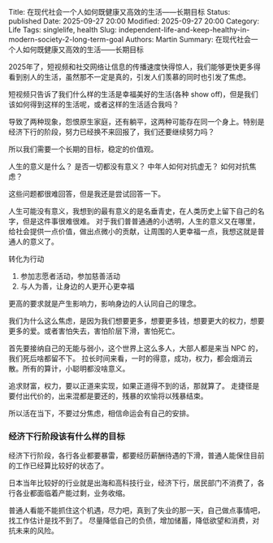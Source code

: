 Title: 在现代社会一个人如何既健康又高效的生活——长期目标
Status: published
Date: 2025-09-27 20:00
Modified: 2025-09-27 20:00
Category: Life
Tags: singlelife, health
Slug: independent-life-and-keep-healthy-in-modern-society-2-long-term-goal
Authors: Martin
Summary: 在现代社会一个人如何既健康又高效的生活——长期目标

2025年了，短视频和社交网络让信息的传播速度快得惊人，我们能够更快更多得看到别人的生活，虽然那不一定是真的，引发人们羡慕的同时也引发了焦虑。

短视频只告诉了我们什么样的生活是幸福美好的生活(各种 show off)，但是我们该如何得到这样的生活呢，或者这样的生活适合我吗？

导致了两种现象，怨恨原生家庭，还有躺平，这两种可能存在同一个身上。特别是经济下行的阶段，努力已经换不来回报了，我们还要继续努力吗？

所以我们需要一个长期的目标，稳定的价值观。

人生的意义是什么？ 是否一切都没有意义？ 中年人如何对抗虚无？ 如何对抗焦虑？

这些问题都很难回答，但是我还是尝试回答一下。

人生可能没有意义，我想到的最有意义的是名垂青史，在人类历史上留下自己的名字，但是这件事很难很难。
对于我们普普通通的小透明，人生的意义又在哪里，给社会提供一点价值，做出点微小的贡献，让周围的人更幸福一点，我想这就是普通人的意义了。

转化为行动

1. 参加志愿者活动，参加慈善活动
2. 与人为善，让身边的人更开心更幸福

更高的要求就是产生影响力，影响身边的人认同自己的理念。

我们为什么这么焦虑，是因为我们想要更多，想要更多钱，想要更大的权力，想要更多的爱。或者害怕失去，害怕阶层下滑，害怕死亡。

首先要接纳自己的无能与弱小，这个世界上这么多人，大部人都是来当 NPC 的，我们死后啥都留不下。
拉长时间来看，一时的得意，成功，权力，都会烟消云散。所有的算计，小聪明都没啥意义。

追求财富，权力，要以正道来实现，如果正道得不到的话，那就算了。
走捷径是要付出代价的，出来混都是要还的，残暴的欢愉将以残暴结束。

所以活在当下，不要过分焦虑，相信命运会有自己的安排。

### 经济下行阶段该有什么样的目标

经济下行阶段，各行各业都要暴雷，都要经历薪酬待遇的下滑，普通人能保住目前的工作已经算比较好的状态了。

日本当年比较好的行业就是出海和高科技行业，经济下行，居民部门不消费了，各行各业都面临着产能过剩，业务收缩。

普通人看能不能抓住这个机遇，尽力吧，真到了失业的那一天，自己做点事情吧，找工作估计是找不到了。
尽量降低自己的负债，增加储蓄，降低欲望和消费，对抗未来的风险。
